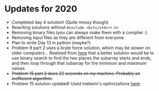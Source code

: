 # Updates for 2020
- Completed day 4 solution! (Quite messy though)
- Rewriting solutions without `#include <bits/stdc++.h>`
- Removing binary files (you can always make them with a complier :)
- Removing input files as they are different from everyone
- Plan to write Day 13 in python (maybe?)
- Problem 9 part 2 uses a brute force solution, which may be slower on older computers... Realized from [here](https://github.com/mebeim/aoc/blob/master/2020/README.md#day-9---encoding-error) that a better solution would be to use binary search to find the two places the subarray starts and ends, and then loop through that subarray for the minimum and maximum values
- ~~Problem 15 part 2 does 22 seconds on my machine. Probably an inefficient algorithm.~~
- Problem 15 solution updated! Used mebeim's optimizations [here](https://github.com/mebeim/aoc/blob/master/2020/README.md#part-2-14).
